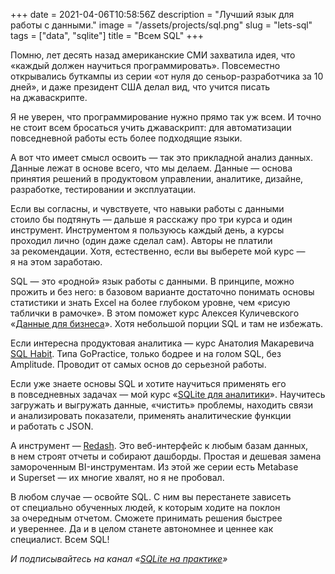 +++
date = 2021-04-06T10:58:56Z
description = "Лучший язык для работы с данными."
image = "/assets/projects/sql.png"
slug = "lets-sql"
tags = ["data", "sqlite"]
title = "Всем SQL"
+++

Помню, лет десять назад американские СМИ захватила идея, что «каждый должен научиться программировать». Повсеместно открывались буткампы из серии «от нуля до сеньор-разработчика за 10 дней», и даже президент США делал вид, что учится писать на джаваскрипте.

Я не уверен, что программирование нужно прямо так уж всем. И точно не стоит всем бросаться учить джаваскрипт: для автоматизации повседневной работы есть более подходящие языки.

А вот что имеет смысл освоить — так это прикладной анализ данных. Данные лежат в основе всего, что мы делаем. Данные — основа принятия решений в продуктовом управлении, аналитике, дизайне, разработке, тестировании и эксплуатации.

Если вы согласны, и чувствуете, что навыки работы с данными стоило бы подтянуть — дальше я расскажу про три курса и один инструмент. Инструментом я пользуюсь каждый день, а курсы проходил лично (один даже сделал сам). Авторы не платили за рекомендации. Хотя, естественно, если вы выберете мой курс — я на этом заработаю.

SQL — это «родной» язык работы с данными. В принципе, можно прожить и без него: в базовом варианте достаточно понимать основы статистики и знать Excel на более глубоком уровне, чем «рисую таблички в рамочке». В этом поможет курс Алексея Куличевского «[Данные для бизнеса](https://smysl.io/courses/data-1/)». Хотя небольшой порции SQL и там не избежать.

Если интересна продуктовая аналитика — курс Анатолия Макаревича [SQL Habit](https://www.sqlhabit.com/). Типа GoPractice, только бодрее и на голом SQL, без Amplitude. Проводит от самых основ до серьезной работы.

Если уже знаете основы SQL и хотите научиться применять его в повседневных задачах — мой курс «[SQLite для аналитики](/sqlite-course/)». Научитесь загружать и выгружать данные, «чистить» проблемы, находить связи и анализировать показатели, применять аналитические функции и работать с JSON.

А инструмент — [Redash](https://redash.io/). Это веб-интерфейс к любым базам данных, в нем строят отчеты и собирают дашборды. Простая и дешевая замена замороченным BI-инструментам. Из этой же серии есть Metabase и Superset — их многие хвалят, но я не пробовал.

В любом случае — освойте SQL. С ним вы перестанете зависеть от специально обученных людей, к которым ходите на поклон за очередным отчетом. Сможете принимать решения быстрее и увереннее. Да и в целом станете автономнее и ценнее как специалист. Всем SQL!

<div class="row">
<div class="col-xs-12 col-sm-10 col-md-8"><p><em>И подписывайтесь на канал <span class="nowrap"><i class="fas fa-database"></i> «<a href="https://t.me/sqliter">SQLite на практике</a>»</span></em></p></div>
</div>



